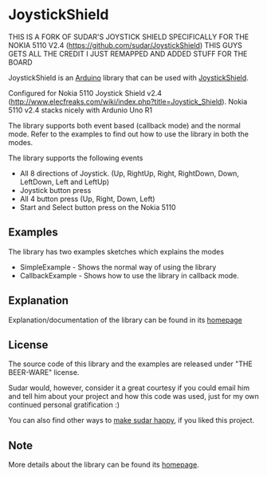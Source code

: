 # JoystickShield
THIS IS A FORK OF SUDAR'S JOYSTICK SHIELD SPECIFICALLY FOR THE NOKIA 5110 V2.4 (https://github.com/sudar/JoystickShield) THIS GUYS GETS ALL THE CREDIT I JUST REMAPPED AND ADDED STUFF FOR THE BOARD

JoystickShield is an [Arduino](http://arduino.cc) library that can be used with [JoystickShield](http://www.sparkfun.com/products/9760).

Configured for Nokia 5110 Joystick Shield v2.4 (http://www.elecfreaks.com/wiki/index.php?title=Joystick_Shield). Nokia 5110 v2.4 stacks nicely with Ardunio Uno R1


The library supports both event based (callback mode) and the normal mode. Refer to the examples to find out how to use the library in both the modes.

The library supports the following events

*   All 8 directions of Joystick. (Up, RightUp, Right, RightDown, Down, LeftDown, Left and LeftUp)
*   Joystick button press
*   All 4 button press (Up, Right, Down, Left)
*   Start and Select button press on the Nokia 5110

## Examples

The library has two examples sketches which explains the modes

*   SimpleExample - Shows the normal way of using the library
*   CallbackExample - Shows how to use the library in callback mode.

## Explanation

Explanation/documentation of the library can be found in its [homepage](http://hardwarefun.com/projects/joystick-shield)

## License

The source code of this library and the examples are released under "THE BEER-WARE" license.

Sudar would, however, consider it a great courtesy if you could email him and tell him about your project and how this code was used, just for my own continued personal gratification :)

You can also find other ways to [make sudar happy](http://sudarmuthu.com/if-you-wanna-thank-me), if you liked this project.

## Note

More details about the library can be found its [homepage](http://hardwarefun.com/projects/joystick-shield).
